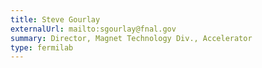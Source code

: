```yaml
---
title: Steve Gourlay
externalUrl: mailto:sgourlay@fnal.gov
summary: Director, Magnet Technology Div., Accelerator
type: fermilab
---
```

